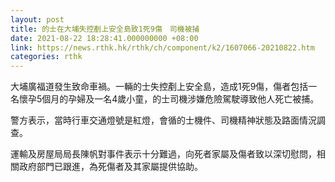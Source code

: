 ```yaml
---
layout: post
title: 的士在大埔失控剷上安全島致1死9傷　司機被捕
date: 2021-08-22 18:28:41.000000000 +08:00
link: https://news.rthk.hk/rthk/ch/component/k2/1607066-20210822.htm
categories: rthk
---
```


大埔廣福道發生致命車禍。一輛的士失控剷上安全島，造成1死9傷，傷者包括一名懷孕5個月的孕婦及一名4歲小童，的士司機涉嫌危險駕駛導致他人死亡被捕。

警方表示，當時行車交通燈號是紅燈，會循的士機件、司機精神狀態及路面情況調查。

運輸及房屋局局長陳帆對事件表示十分難過，向死者家屬及傷者致以深切慰問，相關政府部門已跟進，為死傷者及其家屬提供協助。
